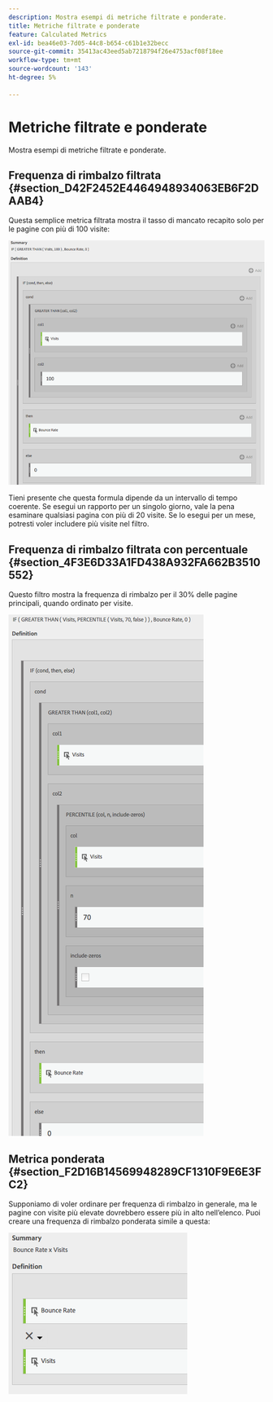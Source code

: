 ```yaml
---
description: Mostra esempi di metriche filtrate e ponderate.
title: Metriche filtrate e ponderate
feature: Calculated Metrics
exl-id: bea46e03-7d05-44c8-b654-c61b1e32becc
source-git-commit: 35413ac43eed5ab7218794f26e4753acf08f18ee
workflow-type: tm+mt
source-wordcount: '143'
ht-degree: 5%

---
```


# Metriche filtrate e ponderate

Mostra esempi di metriche filtrate e ponderate.

## Frequenza di rimbalzo filtrata {#section_D42F2452E4464948934063EB6F2DAAB4}

Questa semplice metrica filtrata mostra il tasso di mancato recapito solo per le pagine con più di 100 visite:

![](assets/cm_fbr.png)

Tieni presente che questa formula dipende da un intervallo di tempo coerente. Se esegui un rapporto per un singolo giorno, vale la pena esaminare qualsiasi pagina con più di 20 visite. Se lo esegui per un mese, potresti voler includere più visite nel filtro.

## Frequenza di rimbalzo filtrata con percentuale {#section_4F3E6D33A1FD438A932FA662B3510552}

Questo filtro mostra la frequenza di rimbalzo per il 30% delle pagine principali, quando ordinato per visite.

![](assets/cm_wbr_2.png)

## Metrica ponderata {#section_F2D16B14569948289CF1310F9E6E3FC2}

Supponiamo di voler ordinare per frequenza di rimbalzo in generale, ma le pagine con visite più elevate dovrebbero essere più in alto nell’elenco. Puoi creare una frequenza di rimbalzo ponderata simile a questa:

![](assets/cm_wbr.png)
